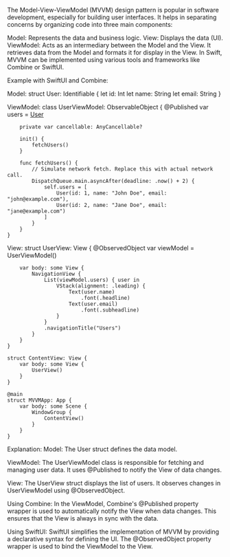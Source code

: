 The Model-View-ViewModel (MVVM) design pattern is popular in software development, especially for building user interfaces. It helps in separating concerns by organizing code into three main components:

Model: Represents the data and business logic.
View: Displays the data (UI).
ViewModel: Acts as an intermediary between the Model and the View. It retrieves data from the Model and formats it for display in the View.
In Swift, MVVM can be implemented using various tools and frameworks like Combine or SwiftUI.

Example with SwiftUI and Combine:

Model:
    struct User: Identifiable {
        let id: Int
        let name: String
        let email: String
    }

ViewModel:
    class UserViewModel: ObservableObject {
        @Published var users = [User]()
        
        private var cancellable: AnyCancellable?
        
        init() {
            fetchUsers()
        }
        
        func fetchUsers() {
            // Simulate network fetch. Replace this with actual network call.
            DispatchQueue.main.asyncAfter(deadline: .now() + 2) {
                self.users = [
                    User(id: 1, name: "John Doe", email: "john@example.com"),
                    User(id: 2, name: "Jane Doe", email: "jane@example.com")
                ]
            }
        }
    }
View:
    struct UserView: View {
        @ObservedObject var viewModel = UserViewModel()
        
        var body: some View {
            NavigationView {
                List(viewModel.users) { user in
                    VStack(alignment: .leading) {
                        Text(user.name)
                            .font(.headline)
                        Text(user.email)
                            .font(.subheadline)
                    }
                }
                .navigationTitle("Users")
            }
        }
    }

    struct ContentView: View {
        var body: some View {
            UserView()
        }
    }

    @main
    struct MVVMApp: App {
        var body: some Scene {
            WindowGroup {
                ContentView()
            }
        }
    }

Explanation: 
  Model: The User struct defines the data model.
  
  ViewModel: The UserViewModel class is responsible for fetching and managing user data. It uses @Published to         notify the View of data changes.
  
  View: The UserView struct displays the list of users. It observes changes in UserViewModel using @ObservedObject.


Using Combine:
In the ViewModel, Combine's @Published property wrapper is used to automatically notify the View when data changes. This ensures that the View is always in sync with the data.

Using SwiftUI:
SwiftUI simplifies the implementation of MVVM by providing a declarative syntax for defining the UI. The @ObservedObject property wrapper is used to bind the ViewModel to the View.
